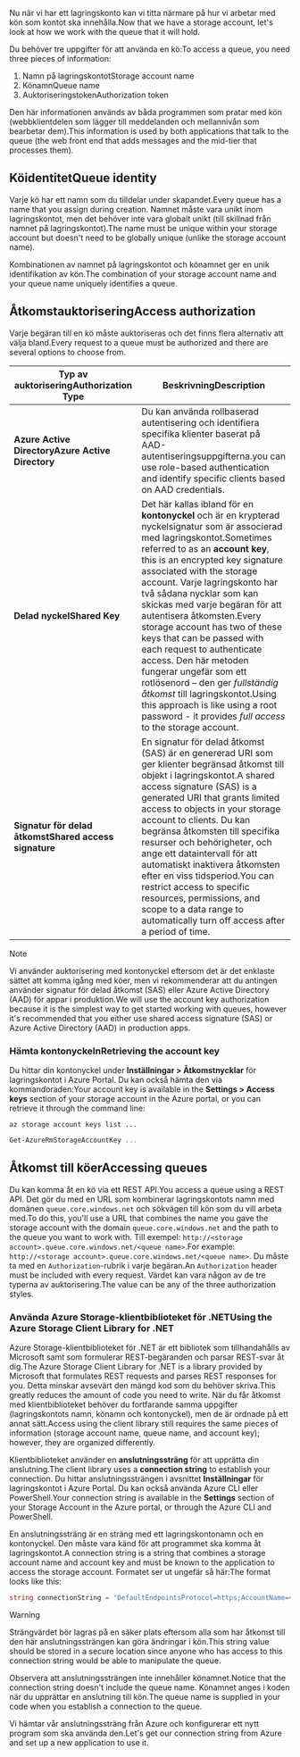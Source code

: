 <span data-ttu-id="def7b-101">Nu när vi har ett lagringskonto kan vi titta närmare på hur vi arbetar med kön som kontot ska innehålla.</span><span class="sxs-lookup"><span data-stu-id="def7b-101">Now that we have a storage account, let's look at how we work with the queue that it will hold.</span></span>

<span data-ttu-id="def7b-102">Du behöver tre uppgifter för att använda en kö:</span><span class="sxs-lookup"><span data-stu-id="def7b-102">To access a queue, you need three pieces of information:</span></span>

 1. <span data-ttu-id="def7b-103">Namn på lagringskontot</span><span class="sxs-lookup"><span data-stu-id="def7b-103">Storage account name</span></span>
 2. <span data-ttu-id="def7b-104">Könamn</span><span class="sxs-lookup"><span data-stu-id="def7b-104">Queue name</span></span>
 3. <span data-ttu-id="def7b-105">Auktoriseringstoken</span><span class="sxs-lookup"><span data-stu-id="def7b-105">Authorization token</span></span>

<span data-ttu-id="def7b-106">Den här informationen används av båda programmen som pratar med kön (webbklientdelen som lägger till meddelanden och mellannivån som bearbetar dem).</span><span class="sxs-lookup"><span data-stu-id="def7b-106">This information is used by both applications that talk to the queue (the web front end that adds messages and the mid-tier that processes them).</span></span>

## <a name="queue-identity"></a><span data-ttu-id="def7b-107">Köidentitet</span><span class="sxs-lookup"><span data-stu-id="def7b-107">Queue identity</span></span>

<span data-ttu-id="def7b-108">Varje kö har ett namn som du tilldelar under skapandet.</span><span class="sxs-lookup"><span data-stu-id="def7b-108">Every queue has a name that you assign during creation.</span></span> <span data-ttu-id="def7b-109">Namnet måste vara unikt inom lagringskontot, men det behöver inte vara globalt unikt (till skillnad från namnet på lagringskontot).</span><span class="sxs-lookup"><span data-stu-id="def7b-109">The name must be unique within your storage account but doesn't need to be globally unique (unlike the storage account name).</span></span>

<span data-ttu-id="def7b-110">Kombinationen av namnet på lagringskontot och könamnet ger en unik identifikation av kön.</span><span class="sxs-lookup"><span data-stu-id="def7b-110">The combination of your storage account name and your queue name uniquely identifies a queue.</span></span>

## <a name="access-authorization"></a><span data-ttu-id="def7b-111">Åtkomstauktorisering</span><span class="sxs-lookup"><span data-stu-id="def7b-111">Access authorization</span></span>

<span data-ttu-id="def7b-112">Varje begäran till en kö måste auktoriseras och det finns flera alternativ att välja bland.</span><span class="sxs-lookup"><span data-stu-id="def7b-112">Every request to a queue must be authorized and there are several options to choose from.</span></span>

| <span data-ttu-id="def7b-113">Typ av auktorisering</span><span class="sxs-lookup"><span data-stu-id="def7b-113">Authorization Type</span></span> | <span data-ttu-id="def7b-114">Beskrivning</span><span class="sxs-lookup"><span data-stu-id="def7b-114">Description</span></span> |
|--------------------|-------------|
| <span data-ttu-id="def7b-115">**Azure Active Directory**</span><span class="sxs-lookup"><span data-stu-id="def7b-115">**Azure Active Directory**</span></span> | <span data-ttu-id="def7b-116">Du kan använda rollbaserad autentisering och identifiera specifika klienter baserat på AAD-autentiseringsuppgifterna.</span><span class="sxs-lookup"><span data-stu-id="def7b-116">you can use role-based authentication and identify specific clients based on AAD credentials.</span></span> |
| <span data-ttu-id="def7b-117">**Delad nyckel**</span><span class="sxs-lookup"><span data-stu-id="def7b-117">**Shared Key**</span></span> | <span data-ttu-id="def7b-118">Det här kallas ibland för en **kontonyckel** och är en krypterad nyckelsignatur som är associerad med lagringskontot.</span><span class="sxs-lookup"><span data-stu-id="def7b-118">Sometimes referred to as an **account key**, this is an encrypted key signature associated with the storage account.</span></span> <span data-ttu-id="def7b-119">Varje lagringskonto har två sådana nycklar som kan skickas med varje begäran för att autentisera åtkomsten.</span><span class="sxs-lookup"><span data-stu-id="def7b-119">Every storage account has two of these keys that can be passed with each request to authenticate access.</span></span> <span data-ttu-id="def7b-120">Den här metoden fungerar ungefär som ett rotlösenord – den ger _fullständig åtkomst_ till lagringskontot.</span><span class="sxs-lookup"><span data-stu-id="def7b-120">Using this approach is like using a root password - it provides _full access_ to the storage account.</span></span> |
| <span data-ttu-id="def7b-121">**Signatur för delad åtkomst**</span><span class="sxs-lookup"><span data-stu-id="def7b-121">**Shared access signature**</span></span> | <span data-ttu-id="def7b-122">En signatur för delad åtkomst (SAS) är en genererad URI som ger klienter begränsad åtkomst till objekt i lagringskontot.</span><span class="sxs-lookup"><span data-stu-id="def7b-122">A shared access signature (SAS) is a generated URI that grants limited access to objects in your storage account to clients.</span></span> <span data-ttu-id="def7b-123">Du kan begränsa åtkomsten till specifika resurser och behörigheter, och ange ett dataintervall för att automatiskt inaktivera åtkomsten efter en viss tidsperiod.</span><span class="sxs-lookup"><span data-stu-id="def7b-123">You can restrict access to specific resources, permissions, and scope to a data range to automatically turn off access after a period of time.</span></span>  |

> [!NOTE]
> <span data-ttu-id="def7b-124">Vi använder auktorisering med kontonyckel eftersom det är det enklaste sättet att komma igång med köer, men vi rekommenderar att du antingen använder signatur för delad åtkomst (SAS) eller Azure Active Directory (AAD) för appar i produktion.</span><span class="sxs-lookup"><span data-stu-id="def7b-124">We will use the account key authorization because it is the simplest way to get started working with queues, however it's recommended that you either use shared access signature (SAS) or Azure Active Directory (AAD) in production apps.</span></span>

### <a name="retrieving-the-account-key"></a><span data-ttu-id="def7b-125">Hämta kontonyckeln</span><span class="sxs-lookup"><span data-stu-id="def7b-125">Retrieving the account key</span></span>
 
<span data-ttu-id="def7b-126">Du hittar din kontonyckel under **Inställningar > Åtkomstnycklar** för lagringskontot i Azure Portal. Du kan också hämta den via kommandoraden:</span><span class="sxs-lookup"><span data-stu-id="def7b-126">Your account key is available in the **Settings > Access keys** section of your storage account in the Azure portal, or you can retrieve it through the command line:</span></span>

```azurecli
az storage account keys list ...
```

```powershell
Get-AzureRmStorageAccountKey ...
```

## <a name="accessing-queues"></a><span data-ttu-id="def7b-127">Åtkomst till köer</span><span class="sxs-lookup"><span data-stu-id="def7b-127">Accessing queues</span></span>

<span data-ttu-id="def7b-128">Du kan komma åt en kö via ett REST API.</span><span class="sxs-lookup"><span data-stu-id="def7b-128">You access a queue using a REST API.</span></span> <span data-ttu-id="def7b-129">Det gör du med en URL som kombinerar lagringskontots namn med domänen `queue.core.windows.net` och sökvägen till kön som du vill arbeta med.</span><span class="sxs-lookup"><span data-stu-id="def7b-129">To do this, you'll use a URL that combines the name you gave the storage account with the domain `queue.core.windows.net` and the path to the queue you want to work with.</span></span> <span data-ttu-id="def7b-130">Till exempel: `http://<storage account>.queue.core.windows.net/<queue name>`.</span><span class="sxs-lookup"><span data-stu-id="def7b-130">For example: `http://<storage account>.queue.core.windows.net/<queue name>`.</span></span> <span data-ttu-id="def7b-131">Du måste ta med en `Authorization`-rubrik i varje begäran.</span><span class="sxs-lookup"><span data-stu-id="def7b-131">An `Authorization` header must be included with every request.</span></span> <span data-ttu-id="def7b-132">Värdet kan vara någon av de tre typerna av auktorisering.</span><span class="sxs-lookup"><span data-stu-id="def7b-132">The value can be any of the three authorization styles.</span></span>

### <a name="using-the-azure-storage-client-library-for-net"></a><span data-ttu-id="def7b-133">Använda Azure Storage-klientbiblioteket för .NET</span><span class="sxs-lookup"><span data-stu-id="def7b-133">Using the Azure Storage Client Library for .NET</span></span>

<span data-ttu-id="def7b-134">Azure Storage-klientbiblioteket för .NET är ett bibliotek som tillhandahålls av Microsoft samt som formulerar REST-begäranden och parsar REST-svar åt dig.</span><span class="sxs-lookup"><span data-stu-id="def7b-134">The Azure Storage Client Library for .NET is a library provided by Microsoft that formulates REST requests and parses REST responses for you.</span></span> <span data-ttu-id="def7b-135">Detta minskar avsevärt den mängd kod som du behöver skriva.</span><span class="sxs-lookup"><span data-stu-id="def7b-135">This greatly reduces the amount of code you need to write.</span></span> <span data-ttu-id="def7b-136">När du får åtkomst med klientbiblioteket behöver du fortfarande samma uppgifter (lagringskontots namn, könamn och kontonyckel), men de är ordnade på ett annat sätt.</span><span class="sxs-lookup"><span data-stu-id="def7b-136">Access using the client library still requires the same pieces of information (storage account name, queue name, and account key); however, they are organized differently.</span></span>

<span data-ttu-id="def7b-137">Klientbiblioteket använder en **anslutningssträng** för att upprätta din anslutning.</span><span class="sxs-lookup"><span data-stu-id="def7b-137">The client library uses a **connection string** to establish your connection.</span></span> <span data-ttu-id="def7b-138">Du hittar anslutningssträngen i avsnittet **Inställningar** för lagringskontot i Azure Portal. Du kan också använda Azure CLI eller PowerShell.</span><span class="sxs-lookup"><span data-stu-id="def7b-138">Your connection string is available in the **Settings** section of your Storage Account in the Azure portal, or through the Azure CLI and PowerShell.</span></span>

<span data-ttu-id="def7b-139">En anslutningssträng är en sträng med ett lagringskontonamn och en kontonyckel. Den måste vara känd för att programmet ska komma åt lagringskontot.</span><span class="sxs-lookup"><span data-stu-id="def7b-139">A connection string is a string that combines a storage account name and account key and must be known to the application to access the storage account.</span></span> <span data-ttu-id="def7b-140">Formatet ser ut ungefär så här:</span><span class="sxs-lookup"><span data-stu-id="def7b-140">The format looks like this:</span></span>

```csharp
string connectionString = "DefaultEndpointsProtocol=https;AccountName=<your storage account name>;AccountKey=<your key>;EndpointSuffix=core.windows.net"
```

> [!WARNING]
> <span data-ttu-id="def7b-141">Strängvärdet bör lagras på en säker plats eftersom alla som har åtkomst till den här anslutningssträngen kan göra ändringar i kön.</span><span class="sxs-lookup"><span data-stu-id="def7b-141">This string value should be stored in a secure location since anyone who has access to this connection string would be able to manipulate the queue.</span></span>

<span data-ttu-id="def7b-142">Observera att anslutningssträngen inte innehåller könamnet.</span><span class="sxs-lookup"><span data-stu-id="def7b-142">Notice that the connection string doesn't include the queue name.</span></span> <span data-ttu-id="def7b-143">Könamnet anges i koden när du upprättar en anslutning till kön.</span><span class="sxs-lookup"><span data-stu-id="def7b-143">The queue name is supplied in your code when you establish a connection to the queue.</span></span>

<span data-ttu-id="def7b-144">Vi hämtar vår anslutningssträng från Azure och konfigurerar ett nytt program som ska använda den.</span><span class="sxs-lookup"><span data-stu-id="def7b-144">Let's get our connection string from Azure and set up a new application to use it.</span></span>